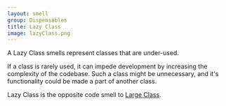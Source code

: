 ```yaml
---
layout: smell
group: Dispensables
title: Lazy Class
image: lazyClass.png
---
```

A Lazy Class smells represent classes that are under-used.

If a class is rarely used, it can impede development by increasing the complexity of the codebase. Such a class might be unnecessary, and it's functionality could be made a part of another class.

Lazy Class is the opposite code smell to [Large Class](../bloaters/large-class).